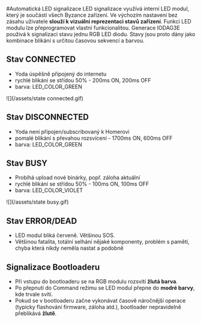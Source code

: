 #Automatická LED signalizace
LED signalizace využívá interní LED modul, který je součástí všech Byzance zařízení. Ve výchozím nastavení bez zásahu uživatele **slouží k vizuální reprezentaci stavů zařízení**. Funkci LED modulu lze přeprogramovat vlastní funkcionalitou. Generace IODAG3E použivá k signalizaci stavu jednu RGB LED diodu. Stavy jsou proto dány jako kombinace blikání s určitou časovou sekvencí a barvou.

## Stav CONNECTED

* Yoda úspěšně připojený do internetu
* rychlé blikání se střídou 50% - 200ms ON, 200ms OFF
* barva: LED_COLOR_GREEN

![](/assets/state connected.gif)

## Stav DISCONNECTED

* Yoda není připojen/subscribovaný k Homerovi
* pomalé blikání s převahou rozsvícení - 1700ms ON, 600ms OFF
* barva: LED_COLOR_GREEN

## Stav BUSY
* Probíhá upload nové binárky, popř. záloha aktuální
* rychlé blikání se střídou 50% - 100ms ON, 100ms OFF
* barva: LED_COLOR_VIOLET

![](/assets/state busy.gif)

## Stav ERROR/DEAD
- LED modul bliká červeně. Většinou SOS.
- Většinou fatalita, totální selhání nějaké komponenty, problém s pamětí, chyba která nikdy neměla nastat a podobně

## Signalizace Bootloaderu

* Při vstupu do bootloaderu se na RGB modulu rozsvítí **žlutá barva**.
* Po přepnutí do Command režimu se LED modul přepne do **modré barvy**, kde trvale svítí.
* Pokud se v bootloaderu začne vykonávat časově náročnější operace (typicky flashování firmware, záloha atd.), bootloader nepravidelně přeblikává **žlutě**.

